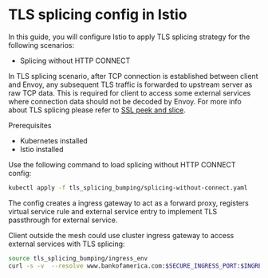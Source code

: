 # TLS splicing config in Istio

In this guide, you will configure Istio to apply TLS splicing strategy for the following scenarios:
- Splicing without HTTP CONNECT

In TLS splicing scenario, after TCP connection is established between client and Envoy, any subsequent TLS traffic is forwarded to upstream server as raw TCP data. This is required for client to access some external services where connection data should not be decoded by Envoy. For more info about TLS splicing please refer to [SSL peek and slice][1].

Prerequisites
- Kubernetes installed
- Istio installed

Use the following command to load splicing without HTTP CONNECT config:

```bash
kubectl apply -f tls_splicing_bumping/splicing-without-connect.yaml
```

The config creates a ingress gateway to act as a forward proxy, registers virtual service rule and external service entry to implement TLS passthrough for external service.

Client outside the mesh could use cluster ingress gateway to access external services with TLS splicing:
```bash
source tls_splicing_bumping/ingress_env
curl -s -v  --resolve www.bankofamerica.com:$SECURE_INGRESS_PORT:$INGRESS_HOST https://www.bankofamerica.com:$SECURE_INGRESS_PORT
```

[1]: <https://wiki.squid-cache.org/Features/SslPeekAndSplice> "SSL peek and slice"
